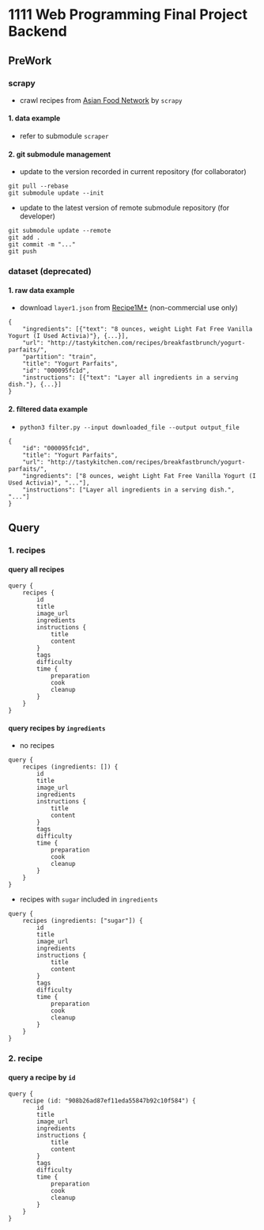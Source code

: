 # 1111 Web Programming Final Project Backend

## PreWork
### scrapy
- crawl recipes from [Asian Food Network](https://asianfoodnetwork.com/) by `scrapy`
#### 1. data example
- refer to submodule `scraper`
#### 2. git submodule management
- update to the version recorded in current repository (for collaborator)
```
git pull --rebase
git submodule update --init
```
- update to the latest version of remote submodule repository (for developer)
```
git submodule update --remote
git add .
git commit -m "..."
git push
```

### dataset (deprecated)
#### 1. raw data example
- download `layer1.json` from [Recipe1M+](http://pic2recipe.csail.mit.edu/) (non-commercial use only)
```
{
    "ingredients": [{"text": "8 ounces, weight Light Fat Free Vanilla Yogurt (I Used Activia)"}, {...}],
    "url": "http://tastykitchen.com/recipes/breakfastbrunch/yogurt-parfaits/",
    "partition": "train",
    "title": "Yogurt Parfaits",
    "id": "000095fc1d",
    "instructions": [{"text": "Layer all ingredients in a serving dish."}, {...}]
}
```
#### 2. filtered data example
- `python3 filter.py --input downloaded_file --output output_file`
```
{
    "id": "000095fc1d",
    "title": "Yogurt Parfaits",
    "url": "http://tastykitchen.com/recipes/breakfastbrunch/yogurt-parfaits/",
    "ingredients": ["8 ounces, weight Light Fat Free Vanilla Yogurt (I Used Activia)", "..."],
    "instructions": ["Layer all ingredients in a serving dish.", "..."]
}
```

## Query
### 1. recipes
#### query all recipes
```
query {
    recipes {
        id
        title
        image_url
        ingredients
        instructions {
            title
            content
        }
        tags
        difficulty
        time {
            preparation
            cook
            cleanup
        }
    }
}
```

#### query recipes by `ingredients`
- no recipes
```
query {
    recipes (ingredients: []) {
        id
        title
        image_url
        ingredients
        instructions {
            title
            content
        }
        tags
        difficulty
        time {
            preparation
            cook
            cleanup
        }
    }
}
```
- recipes with `sugar` included in `ingredients`
```
query {
    recipes (ingredients: ["sugar"]) {
        id
        title
        image_url
        ingredients
        instructions {
            title
            content
        }
        tags
        difficulty
        time {
            preparation
            cook
            cleanup
        }
    }
}
```

### 2. recipe
#### query a recipe by `id`
```
query {
    recipe (id: "908b26ad87ef11eda55847b92c10f584") {
        id
        title
        image_url
        ingredients
        instructions {
            title
            content
        }
        tags
        difficulty
        time {
            preparation
            cook
            cleanup
        }
    }
}
```